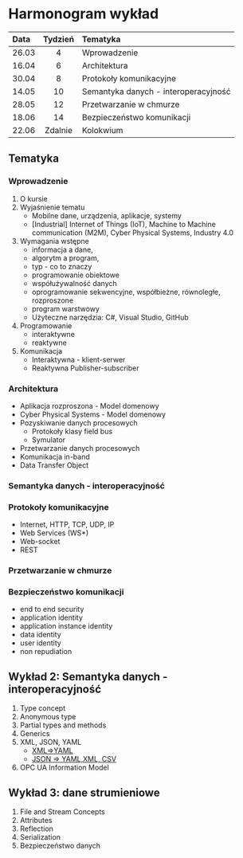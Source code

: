 # Harmonogram wykład

| Data  | Tydzień | Tematyka                             |
| :---- | :-----: | :----------------------------------- |
| 26.03 |    4    | Wprowadzenie                         |
| 16.04 |    6    | Architektura                         |
| 30.04 |    8    | Protokoły komunikacyjne              |
| 14.05 |   10    | Semantyka danych - interoperacyjność |
| 28.05 |   12    | Przetwarzanie w chmurze              |
| 18.06 |   14    | Bezpieczeństwo komunikacji           |
| 22.06 | Zdalnie | Kolokwium                            |

## Tematyka

### Wprowadzenie

1. O kursie
1. Wyjaśnienie tematu
   - Mobilne dane, urządzenia, aplikacje, systemy
   - \[Industrial\] Internet of Things (IoT), Machine to Machine communication (M2M), Cyber Physical Systems, Industry 4.0
1. Wymagania wstępne
   - informacja a dane,
   - algorytm a program,
   - typ - co to znaczy
   - programowanie obiektowe
   - współużywalność danych
   - oprogramowanie sekwencyjne, współbieżne, równoległe, rozproszone
   - program warstwowy
   - Użyteczne narzędzia: C#, Visual Studio, GitHub
1. Programowanie
   - interaktywne
   - reaktywne
1. Komunikacja
   - Interaktywna - klient-serwer
   - Reaktywna Publisher-subscriber

### Architektura

- Aplikacja rozproszona - Model domenowy
- Cyber Physical Systems - Model domenowy
- Pozyskiwanie danych procesowych
  - Protokoły klasy field bus
  - Symulator
- Przetwarzanie danych procesowych
- Komunikacja in-band
- Data Transfer Object

### Semantyka danych - interoperacyjność

### Protokoły komunikacyjne

- Internet, HTTP, TCP, UDP, IP
- Web Services (WS*)
- Web-socket
- REST

### Przetwarzanie w chmurze

### Bezpieczeństwo komunikacji

- end to end security
- application identity
- application instance identity
- data identity
- user identity
- non repudiation

## Wykład 2: Semantyka danych - interoperacyjność

1. Type concept
1. Anonymous type
1. Partial types and methods
1. Generics
1. XML, JSON, YAML
   - [XML=>YAML](https://codebeautify.org/xml-to-yaml#)
   - [JSON => YAML,XML, CSV](https://jsonformatter.org/)  
1. OPC UA Information Model

## Wykład 3: dane strumieniowe

1. File and Stream Concepts
1. Attributes
1. Reflection
1. Serialization
1. Bezpieczeństwo danych

